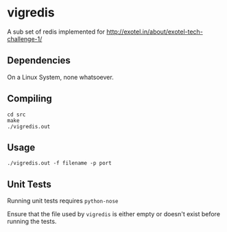 vigredis
========

A sub set of redis implemented for http://exotel.in/about/exotel-tech-challenge-1/

Dependencies
------------
On a Linux System, none whatsoever.

Compiling
---------
```shell
cd src
make
./vigredis.out
```

Usage
-----
```shell
./vigredis.out -f filename -p port
```

Unit Tests
----------
Running unit tests requires `python-nose`

Ensure that the file used by `vigredis` is either empty or doesn't exist before running the tests.


